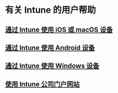 # 有关 Intune 的用户帮助
## [通过 Intune 使用 iOS 或 macOS 设备](using-your-ios-or-macOS-device-with-intune.md)
## [通过 Intune 使用 Android 设备](using-your-android-device-with-intune.md)
## [通过 Intune 使用 Windows 设备](using-your-windows-device-with-intune.md)
## [使用 Intune 公司门户网站](using-the-intune-company-portal-website.md)


<!--HONumber=Jan17_HO1-->


